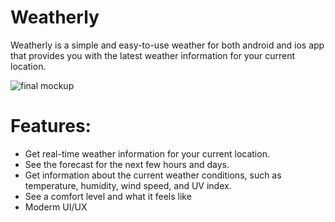 # Weatherly
Weatherly is a simple and easy-to-use weather for both android and ios app that provides you with the latest weather information for your current location. 

![final mockup](https://github.com/mylzdev/weatherly-app/assets/112320119/246b045a-e916-48b3-952b-2ff31542d212)

# Features:
- Get real-time weather information for your current location.
- See the forecast for the next few hours and days.
- Get information about the current weather conditions, such as temperature, humidity, wind speed, and UV index.
- See a comfort level and what it feels like
- Moderm UI/UX



